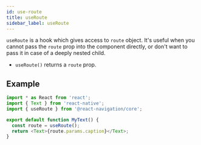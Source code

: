 ```yaml
---
id: use-route
title: useRoute
sidebar_label: useRoute
---
```


`useRoute` is a hook which gives access to `route` object. It's useful when you cannot pass the `route` prop into the component directly, or don't want to pass it in case of a deeply nested child.

- `useRoute()` returns a `route` prop.

## Example

```js
import * as React from 'react';
import { Text } from 'react-native';
import { useRoute } from '@react-navigation/core';

export default function MyText() {
  const route = useRoute();
  return <Text>{route.params.caption}</Text>;
}
```
